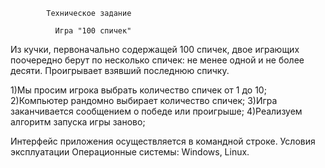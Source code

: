             Техническое задание

              Игра "100 спичек"
Из кучки, первоначально содержащей 100 спичек, двое 
играющих поочередно берут по несколько спичек: не менее одной и не более 
десяти. Проигрывает взявший последнюю спичку.

1)Мы просим игрока выбрать количество спичек от 1 до 10;
2)Компьютер рандомно выбирает количество спичек;
3)Игра заканчивается сообщением о победе или проигрыше;
4)Реализуем алгоритм запуска игры заново;

Интерфейс приложения осуществляется в командной строке.
            Условия эксплуатации
Операционные системы: Windows, Linux.